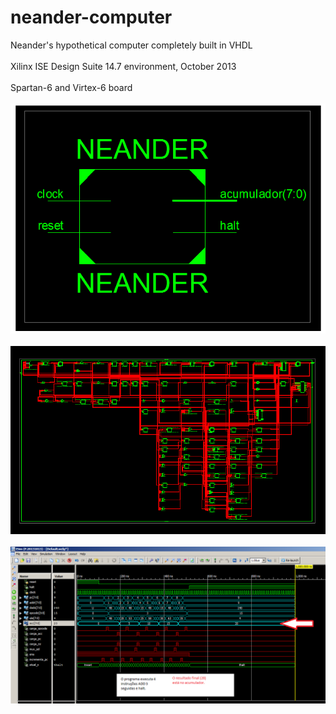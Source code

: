 # neander-computer
Neander's hypothetical computer completely built in VHDL
<br/><br/>
Xilinx ISE Design Suite 14.7 environment, October 2013
<br/><br/>
Spartan-6 and Virtex-6 board
<br/><br/>
![ScreenShot](https://raw.githubusercontent.com/izemauricio/neander-computer/master/screenshot%20(2).png)
<br/><br/>
![ScreenShot](https://raw.githubusercontent.com/izemauricio/neander-computer/master/screenshot%20(3).png)
<br/><br/>
![ScreenShot](https://raw.githubusercontent.com/izemauricio/neander-computer/master/screenshot%20(1).png)

